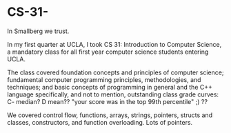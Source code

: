 # CS-31-

In Smallberg we trust.

In my first quarter at UCLA, I took CS 31: Introduction to Computer Science, a mandatory class for all first year computer science students entering UCLA. 

The class covered foundation concepts and principles of computer science; fundamental computer programming principles, methodologies, and techniques; and basic concepts of programming in general and the C++ language specifically, and not to mention, outstanding class grade curves: C- median? D mean?? "your score was in the top 99th percentile" ;) ??

We covered control flow, functions, arrays, strings, pointers, structs and classes, constructors, and function overloading. Lots of pointers. 
